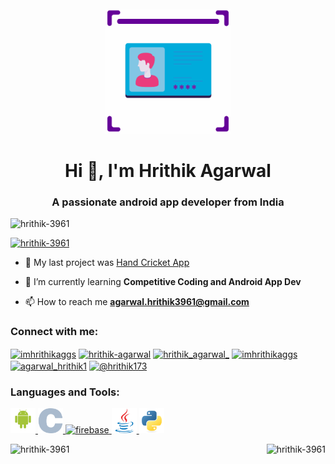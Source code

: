 <div align="center">
	<br>
	<img src="https://github.com/Hrithik-3961/Hrithik-3961/blob/master/animation_500_kki0cljm.gif" width="200" height="200">
</div>

<h1 align="center">Hi 👋, I'm Hrithik Agarwal</h1>
<h3 align="center">A passionate android app developer from India</h3>

<p align="left"> <img src="https://komarev.com/ghpvc/?username=hrithik-3961&label=Profile%20views&color=0e75b6&style=flat" alt="hrithik-3961" /> </p>

<p align="left"> <a href="https://github.com/ryo-ma/github-profile-trophy"><img src="https://github-profile-trophy.vercel.app/?username=hrithik-3961" alt="hrithik-3961" /></a> </p>

- 🔭 My last project was [Hand Cricket App](https://play.google.com/store/apps/details?id=com.Hand_Cricket)

- 🌱 I’m currently learning **Competitive Coding and Android App Dev**

- 📫 How to reach me **agarwal.hrithik3961@gmail.com**

<h3 align="left">Connect with me:</h3>
<p align="left">
<a href="https://twitter.com/imhrithikaggs" target="blank"><img align="center" src="https://cdn.jsdelivr.net/npm/simple-icons@3.0.1/icons/twitter.svg" alt="imhrithikaggs" height="30" width="40" /></a>
<a href="https://stackoverflow.com/users/hrithik-agarwal" target="blank"><img align="center" src="https://cdn.jsdelivr.net/npm/simple-icons@3.0.1/icons/stackoverflow.svg" alt="hrithik-agarwal" height="30" width="40" /></a>
<a href="https://instagram.com/hrithik_agarwal_" target="blank"><img align="center" src="https://cdn.jsdelivr.net/npm/simple-icons@3.0.1/icons/instagram.svg" alt="hrithik_agarwal_" height="30" width="40" /></a>
<a href="https://www.codechef.com/users/imhrithikaggs" target="blank"><img align="center" src="https://cdn.jsdelivr.net/npm/simple-icons@3.1.0/icons/codechef.svg" alt="imhrithikaggs" height="30" width="40" /></a>
<a href="https://www.hackerrank.com/agarwal_hrithik1" target="blank"><img align="center" src="https://cdn.jsdelivr.net/npm/simple-icons@3.0.1/icons/hackerrank.svg" alt="agarwal_hrithik1" height="30" width="40" /></a>
<a href="https://www.hackerearth.com/@hrithik173" target="blank"><img align="center" src="https://cdn.jsdelivr.net/npm/simple-icons@3.0.1/icons/hackerearth.svg" alt="@hrithik173" height="30" width="40" /></a>
</p>

<h3 align="left">Languages and Tools:</h3>
<p align="left"> <a href="https://developer.android.com" target="_blank"> <img src="https://raw.githubusercontent.com/devicons/devicon/master/icons/android/android-original-wordmark.svg" alt="android" width="40" height="40"/> </a> <a href="https://www.cprogramming.com/" target="_blank"> <img src="https://raw.githubusercontent.com/devicons/devicon/master/icons/c/c-original.svg" alt="c" width="40" height="40"/> </a> <a href="https://firebase.google.com/" target="_blank"> <img src="https://www.vectorlogo.zone/logos/firebase/firebase-icon.svg" alt="firebase" width="40" height="40"/> </a> <a href="https://www.java.com" target="_blank"> <img src="https://raw.githubusercontent.com/devicons/devicon/master/icons/java/java-original.svg" alt="java" width="40" height="40"/> </a> <a href="https://www.python.org" target="_blank"> <img src="https://raw.githubusercontent.com/devicons/devicon/master/icons/python/python-original.svg" alt="python" width="40" height="40"/> </a> </p>

<p><img align="left" src="https://github-readme-stats.vercel.app/api?username=hrithik-3961&show_icons=true&theme=dark&locale=en" alt="hrithik-3961" width = "400" /></p>

<p><img align="right" src="https://github-readme-streak-stats.herokuapp.com/?user=hrithik-3961&theme=dark" alt="hrithik-3961" widtg = "400" /></p>
